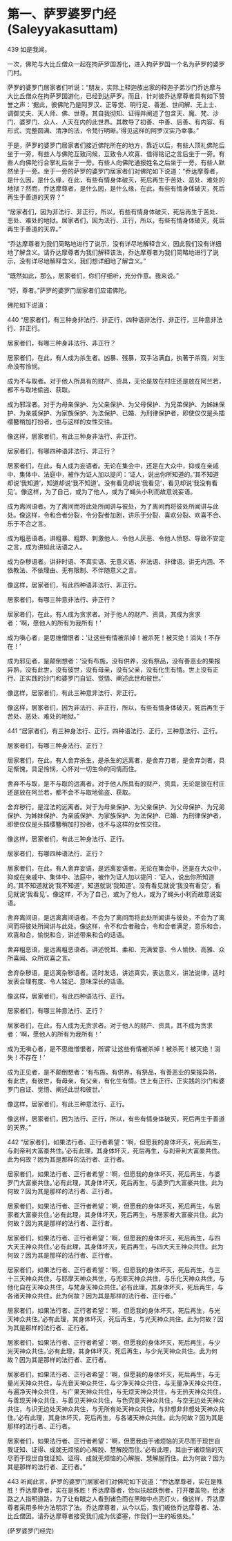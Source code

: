 # 第一、萨罗婆罗门经(Saleyyakasuttam)

439 如是我闻。

一次，佛陀与大比丘僧众一起在拘萨罗国游化，进入拘萨罗国一个名为萨罗的婆罗门村。

萨罗的婆罗门居家者们听说：“朋友，实际上释迦族出家的释迦子弟沙门乔达摩与大比丘僧众在拘萨罗国游化，已经到达萨罗。而且，针对彼乔达摩尊者具有如下赞誉之声：‘据此，彼佛陀乃是阿罗汉、正等觉、明行足、善逝、世间解、无上士、调御丈夫、天人师、佛、世尊。其自我彻知、证得并阐述了包含天、魔、梵、沙门、婆罗门、众人、人天在内的此世界。其教导了初善、中善、后善、有内容、有形式、完整圆满、清净的法，令梵行明晰。’得见这样的阿罗汉实乃幸事。”

于是，萨罗的婆罗门居家者们接近佛陀所在的地方，靠近以后，有些人顶礼佛陀后坐于一旁，有些人与佛陀互致问候，互致令人欢喜、值得铭记之言后坐于一旁。有些人向佛陀行合掌礼后坐于一旁。有些人向佛陀通报姓名之后坐于一旁。有些人默然坐于一旁。坐于一旁的萨罗的婆罗门居家者们对佛陀如下说道：“乔达摩尊者，是什么因，是什么缘，在此，有些有情身体破灭，死后再生于苦处、恶处、难处的地狱？然而，乔达摩尊者，是什么因，是什么缘，在此，有些有情身体破灭，死后再生于善道的天界？”

“居家者们，因为非法行、非正行，所以，有些有情身体破灭，死后再生于苦处、恶处、难处的地狱。居家者们，因为法行、正行，所以，有些有情身体破灭，死后再生于善道的天界。”

“乔达摩尊者为我们简略地进行了说示，没有详尽地解释含义，因此我们没有详细地了解含义。请乔达摩尊者为我们解释该法，乔达摩尊者为我们简略地进行了说示，没有详尽地解释含义，我们想详细地了解含义。”

“既然如此，那么，居家者们，你们仔细听，充分作意。我来说。”

“好，尊者。”萨罗的婆罗门居家者们应诺佛陀。

佛陀如下说道：

440 “居家者们，有三种身非法行、非正行，四种语非法行、非正行，三种意非法行、非正行。

居家者们，有哪三种身非法行、非正行？

居家者们，在此，有人成为杀生者。凶暴、残暴，双手沾满血，执著于杀戮，对生命没有怜悯。

成为不与取者。对于他人所具有的财产、资具，无论是放在村庄还是放在阿兰若，都不与取地偷盗、获取。

成为邪淫者。对于为母亲保护、为父亲保护、为父母保护、为兄弟保护、为姊妹保护、为亲戚保护、为家族保护、为法保护、已婚、为刑律保护者，即使仅仅是头插缨簪稍加打扮者，也与这样的女性交往。

像这样，居家者们，有此三种身非法行、非正行。

居家者们，有哪四种语非法行、非正行？

居家者们，在此，有人成为妄语者。无论在集会中，还是在大众中，抑或在亲戚中、集体中、法庭中，被作为证人加以提问：‘证人，说出你所知道的。’其不知道却说‘我知道’，知道却说‘我不知道’。没有看见却说‘我看见’，看见却说‘我没有看见’。像这样，为了自己，或为了他人，或为了蝇头小利而故意说妄语。

成为离间语者。为了离间而将此处所闻讲与彼处，为了离间而将彼处所闻讲与此处。像这样，令和合者分裂，令分裂者加剧，讲乐于分裂、喜欢分裂、欢喜不合、乐于不合之言。

成为粗恶语者。讲粗暴、粗野、刺激他人、令他人厌恶、令他人愤怒、导致不安定之言，成为讲如此话语之人。

成为杂秽语者。讲非时语、不真实语、无意义语、非法语、非律语。讲无内涵、不依教法、不依理由、无有限制、不伴随意义之言。

像这样，居家者们，有此四种语非法行、非正行。

居家者们，有哪三种意非法行、非正行？

居家者们，在此，有人成为贪求者。对于他人的财产、资具，其成为贪求者：‘啊，愿他人的所有为我所有！’

成为嗔心者，是思维憎恨者：‘让这些有情被杀掉！被杀死！被灭绝！消失！不存在！’

成为邪见者，是颠倒想者：‘没有布施，没有供养，没有祭品，没有善恶业的果报异熟，没有此世，没有彼世，没有母亲，没有父亲，没有化生有情。世上没有正行、正实践的沙门和婆罗门自证、觉悟、阐述此世和彼世。’

像这样，居家者们，有此三种意非法行、非正行。

像这样，居家者们，因为非法行、非正行，所以，有些有情身体破灭，死后再生于苦处、恶处、难处的地狱。”

441 “居家者们，有三种身法行、正行，四种语法行、正行，三种意法行、正行。

居家者们，有哪三种身法行、正行？

居家者们，在此，有人舍弃杀生，是杀生的远离者，是舍弃刀者，是舍弃剑者，具足惭愧，具足怜悯，心怀对一切生命的同情而住。

舍弃不与取，是不与取的远离者。对于他人所具有的财产、资具，无论是放在村庄还是放在阿兰若，都不会不与取地偷盗、获取。

舍弃秽行，是淫法的远离者。对于为母亲保护、为父亲保护、为父母保护、为兄弟保护、为姊妹保护、为亲戚保护、为家族保护、为法保护、已婚、为刑律保护者，即使仅仅是头插缨簪稍加打扮者，也不与这样的女性交往。

像这样，居家者们，有此三种身法行、正行。

居家者们，有哪四种语法行、正行？

居家者们，在此，有人舍弃妄语，是远离妄语者。无论在集会中，还是在大众中，抑或在亲戚中、集体中、法庭中，被作为证人加以提问：‘证人，说出你所知道的。’其不知道就说‘我不知道’，知道就说‘我知道’。没有看见就说‘我没有看见’，看见就说‘我看见’。像这样，不为了自己，或为了他人，或为了蝇头小利而故意说妄语。

舍弃离间语，是远离离间语者。不会为了离间而将此处所闻讲与彼处，不会为了离间而将彼处所闻讲与此处。像这样，令不和合者融合，令和合者满足，意乐和合，欢喜和合，愉悦和合，讲述带来和合的话语。

舍弃粗恶语，是远离粗恶语者。讲述悦耳、柔和、充满爱意、令人愉快、高雅、众所喜闻、众所欢喜之言。

舍弃杂秽语，是远离杂秽语者。适时发话，讲述真实，表达意义，讲法说律，适时发表合理有度、令人铭记、意味深长的话语。

像这样，居家者们，有此四种语法行、正行。

居家者们，有哪三种意法行、正行？

居家者们，在此，有人成为无贪求者。对于他人的财产、资具，其不成为贪求者：‘啊，愿他人的所有为我所有！’

成为无嗔心者，是不思维憎恨者，所谓‘让这些有情被杀掉！被杀死！被灭绝！消失！不存在！’

成为正见者，是不颠倒想者：‘有布施，有供养，有祭品，有善恶业的果报异熟，有此世，有彼世，有母亲，有父亲，有化生有情。世上有正行、正实践的沙门和婆罗门自证、觉悟、阐述此世和彼世。’

像这样，居家者们，有此三种意法行、正行。

像这样，居家者们，因为法行、正行，所以，有些有情身体破灭，死后再生于善道的天界。”

442 “居家者们，如果法行者、正行者希望：‘啊，但愿我的身体坏灭，死后再生，与刹帝利大富豪共住。’必有此理，其身体坏灭，死后再生，与刹帝利大富豪共住。此为何故？因为其是那样的法行者、正行者。

居家者们，如果法行者、正行者希望：‘啊，但愿我的身体坏灭，死后再生，与婆罗门大富豪共住。’必有此理，其身体坏灭，死后再生，与婆罗门大富豪共住。此为何故？因为其是那样的法行者、正行者。

居家者们，如果法行者、正行者希望：‘啊，但愿我的身体坏灭，死后再生，与居家者大富豪共住。’必有此理，其身体坏灭，死后再生，与居家者大富豪共住。此为何故？因为其是那样的法行者、正行者。

居家者们，如果法行者、正行者希望：‘啊，但愿我的身体坏灭，死后再生，与四大天王神众共住。’必有此理，其身体坏灭，死后再生，与四大天王神众共住。此为何故？因为其是那样的法行者、正行者。

居家者们，如果法行者、正行者希望：‘啊，但愿我的身体坏灭，死后再生，与三十三天神众共住，与耶摩天神众共住，与兜率天神众共住，与乐化天神众共住，与他化自在天神众共住，与梵身天神众共住。’必有此理，其身体坏灭，死后再生，与各诸天神众共住。此为何故？因为其是那样的法行者、正行者。”

居家者们，如果法行者、正行者希望：‘啊，但愿我的身体坏灭，死后再生，与光天神众共住。’必有此理，其身体坏灭，死后再生，与光天神众共住。此为何故？因为其是那样的法行者、正行者。

居家者们，如果法行者、正行者希望：‘啊，但愿我的身体坏灭，死后再生，与少光天神众共住。’必有此理，其身体坏灭，死后再生，与少光天神众共住。此为何故？因为其是那样的法行者、正行者。

居家者们，如果法行者、正行者希望：‘啊，但愿我的身体坏灭，死后再生，与无量光天神众共住，与光音天神众共住，与少净天神众共住，与无量净天神众共住，与遍净天神众共住，与广果天神众共住，与无烦天神众共住，与无热天神众共住，与善现天神众共住，与善见天神众共住，与色究竟天神众共住，与空无边处天神众共住，与识无边处天神众共住，与无所有处天神众共住，与非想非非想处天神众共住。’必有此理，其身体坏灭，死后再生，与各诸天神众共住。此为何故？因为其是那样的法行者、正行者。

居家者们，如果法行者、正行者希望：‘啊，但愿我由于诸烦恼的灭尽而于现世自我证知、证得、成就无烦恼的心解脱、慧解脱而住。’必有此理，其由于诸烦恼的灭尽而于现世自我证知、证得、成就无烦恼的心解脱、慧解脱而住。此为何故？因为其是那样的法行者、正行者。”

443 听闻此言，萨罗的婆罗门居家者们对佛陀如下说道：“乔达摩尊者，实在是殊胜！乔达摩尊者，实在是殊胜！乔达摩尊者，恰似扶起跌倒者，打开覆盖物，给迷路之人指明道路，为了让有眼之人看到诸色而在黑暗中点亮灯火，像这样，乔达摩尊者采用多种方法明示了法。乔达摩尊者，从今以后，我们皈依乔达摩尊者、法、比丘僧团。请乔达摩尊者接受我们成为优婆塞，作我们一生的皈依处。”

(萨罗婆罗门经完)
